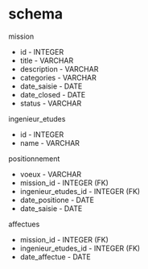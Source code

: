 # schema
mission
* id - INTEGER
* title - VARCHAR
* description - VARCHAR
* categories - VARCHAR
* date_saisie - DATE
* date_closed - DATE
* status - VARCHAR

ingenieur_etudes
* id - INTEGER
* name - VARCHAR

positionnement
* voeux - VARCHAR
* mission_id - INTEGER (FK)
* ingenieur_etudes_id - INTEGER (FK)
* date_positione - DATE
* date_saisie - DATE

affectues
* mission_id - INTEGER (FK)
* ingenieur_etudes_id - INTEGER (FK)
* date_affectue - DATE


